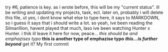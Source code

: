 try #6, patience is key. as i wrote before, this will be my "current status". ill be writing and updating my projects, task, ect. later on, probably i will delete this file, ut yes, i dont know what else to type here, it says to MARKDOWN, so i guess it says that i should write a lot. so yeah, ive been reading the Silmarillion, havent played that much, laso ive been watching Hunter x Hunter. i thik ill leave it here for now, peace...
*this should be and emphazises typo* **this is another type of emphazise typo** ***this...is further beyond*** get it?
My first commit
